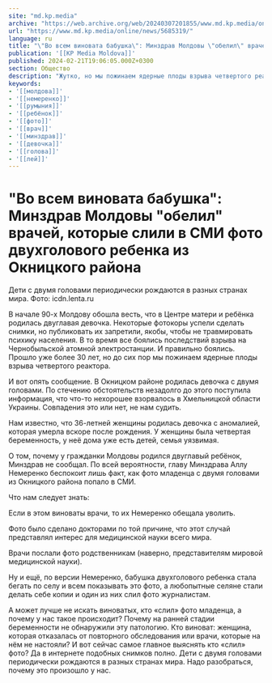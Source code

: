 ```yaml
---
site: "md.kp.media"
archive: "https://web.archive.org/web/20240307201855/www.md.kp.media/online/news/5685319/"
url: "https://www.md.kp.media/online/news/5685319/"
language: ru
title: "\"Во всем виновата бабушка\": Минздрав Молдовы \"обелил\" врачей, которые слили в СМИ фото двухголового ребенка из Окницкого района"
publication: '[[KP Media Moldova]]'
published: 2024-02-21T19:06:05.000Z+0300
section: Общество
description: "Жутко, но мы пожинаем ядерные плоды взрыва четвертого реактора в Чернобыле или последствия деградации молдавской медицины"
keywords:
- '[[молдова]]'
- '[[немеренко]]'
- '[[румыния]]'
- '[[ребёнок]]'
- '[[фото]]'
- '[[врач]]'
- '[[минздрав]]'
- '[[девочка]]'
- '[[голова]]'
- '[[лей]]'
---
```


# "Во всем виновата бабушка": Минздрав Молдовы "обелил" врачей, которые слили в СМИ фото двухголового ребенка из Окницкого района

Дети с двумя головами периодически рождаются в разных странах мира. Фото: icdn.lenta.ru

В начале 90-х Молдову обошла весть, что в Центре матери и ребёнка родилась двуглавая девочка. Некоторые фотокоры успели сделать снимки, но публиковать их запретили, якобы, чтобы не травмировать психику населения. В то время все боялись последствий взрыва на Чернобыльской атомной электростанции. И правильно боялись. Прошло уже более 30 лет, но до сих пор мы пожинаем ядерные плоды взрыва четвертого реактора.

И вот опять сообщение. В Окницком районе родилась девочка с двумя головами. По стечению обстоятельств незадолго до этого поступила информация, что что-то нехорошее взорвалось в Хмельницкой области Украины. Совпадения это или нет, не нам судить.

Нам известно, что 36-летней женщины родилась девочка с аномалией, которая умерла вскоре после рождения. У женщины была четвертая беременность, у неё дома уже есть детей, семья уязвимая.

О том, почему у гражданки Молдовы родился двуглавый ребёнок, Минздрав не сообщал. По всей вероятности, главу Минздрава Аллу Немеренко беспокоит лишь факт, как фото младенца с двумя головами из Окницкого района попало в СМИ.

Что нам следует знать:

Если в этом виноваты врачи, то их Немеренко обещала уволить.

Фото было сделано докторами по той причине, что этот случай представлял интерес для медицинской науки всего мира.

Врачи послали фото родственникам (наверно, представителям мировой медицинской науки).

Ну и ещё, по версии Немеренко, бабушка двухголового ребенка стала бегать по селу и всем показывать это фото, а любопытные селяне стали делать себе копии и один из них слил фото журналистам.

А может лучше не искать виноватых, кто «слил» фото младенца, а почему у нас такое происходит? Почему на ранней стадии беременности не обнаружили эту патологию. Кто виноват: женщина, которая отказалась от повторного обследования или врачи, которые на нём не настояли? И вот сейчас самое главное выяснять кто «слил» фото? Да в интернете подобных снимков полно. Дети с двумя головами периодически рождаются в разных странах мира. Надо разобраться, почему это произошло у нас.